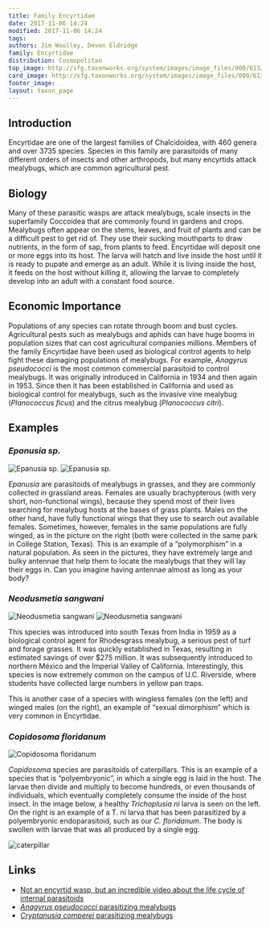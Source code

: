 ```yaml
---
title: Family Encyrtidae 
date: 2017-11-06 14:24 
modified: 2017-11-06 14:24 
tags: 
authors: Jim Woolley, Devon Eldridge
family: Encyrtidae
distribution: Cosmopolitan
top_image: http://sfg.taxonworks.org/system/images/image_files/000/613/916/original/img_0_1.png
card_image: http://sfg.taxonworks.org/system/images/image_files/000/613/913/medium/img_2_1.png
footer_image: 
layout: taxon_page
---
```


## Introduction

Encyrtidae are one of the largest families of Chalcidoidea, with 460 genera and over 3735 species. Species in this family are parasitoids of many different orders of insects and other arthropods, but many encyrtids attack mealybugs, which are common agricultural pest. 

## Biology 

Many of these parasitic wasps are attack mealybugs, scale insects in the superfamily Coccoidea that are commonly found in gardens and crops. Mealybugs often appear on the stems, leaves, and fruit of plants and can be a difficult pest to get rid of. They use their sucking mouthparts to draw nutrients, in the form of sap, from plants to feed. Encyrtidae will deposit one or more eggs into its host. The larva will hatch and live inside the host until it is ready to pupate and emerge as an adult. While it is living inside the host, it feeds on the host without killing it, allowing the larvae to completely develop into an adult with a constant food source. 

## Economic Importance
Populations of any species can rotate through boom and bust cycles. Agricultural pests such as mealybugs and aphids can have huge booms in population sizes that can cost agricultural companies millions. Members of the family Encyrtidae have been used as biological control agents to help fight these damaging populations of mealybugs. For example, _Anagyrus pseudococci_ is the most common commercial parasitoid to control mealybugs. It was originally introduced in California in 1934 and then again in 1953. Since then it has been established in California and used as biological control for mealybugs, such as the invasive vine mealybug (_Planococcus ficus_) and the citrus mealybug (_Planococcus citri_). 

## Examples

### _Epanusia sp._

![Epanusia sp.](http://sfg.taxonworks.org/system/images/image_files/000/613/913/medium/img_2_1.png)
![Epanusia sp.](http://sfg.taxonworks.org/system/images/image_files/000/613/914/medium/img_2_2.png)

_Epanusia_ are parasitoids of mealybugs in grasses, and they are commonly collected in grassland areas.  Females are usually brachypterous (with very short, non-functional wings), because they spend most of their lives searching for mealybug hosts at the bases of grass plants. Males on the other hand, have fully functional wings that they use to search out available females. Sometimes, however, females in the same populations are fully winged, as in the picture on the right (both were collected in the same park in College Station, Texas).  This is an example of a “polymorphism” in a natural population. 
As seen in the pictures, they have extremely large and bulky antennae that help them to locate the mealybugs that they will lay their eggs in. Can you imagine having antennae almost as long as your body? 

### _Neodusmetia sangwani_

![Neodusmetia sangwani](http://sfg.taxonworks.org/system/images/image_files/000/613/917/medium/img_3_2.png)
![Neodusmetia sangwani](http://sfg.taxonworks.org/system/images/image_files/000/613/918/medium/img_4_1.png) 

This species was introduced into south Texas from India in 1959 as a biological control agent for Rhodesgrass mealybug, a serious pest of turf and forage grasses.  It was quickly established in Texas, resulting in estimated savings of over $275 million.  It was subsequently introduced to northern México and the Imperial Valley of California.  Interestingly, this species is now extremely common on the campus of U.C. Riverside, where students have collected large numbers in yellow pan traps.

This is another case of a species with wingless females (on the left) and winged males (on the right), an example of “sexual dimorphism” which is very common in Encyrtidae.

### _Copidosoma floridanum_

![Copidosoma floridanum](http://sfg.taxonworks.org/system/images/image_files/000/613/918/medium/img_4_1.png)

_Copidosoma_ species are parasitoids of caterpillars.  This is an example of a species that is “polyembryonic”, in which a single egg is laid in the host. The larvae then divide and multiply to become hundreds, or even thousands of individuals, which eventually completely consume the inside of the host insect. In the image below, a healthy _Trichoplusia ni_ larva is seen on the left. On the right is an example of a T. ni larva that has been parasitized by a polyembryonic endoparasitoid, such as our _C. floridanum_. The body is swollen with larvae that was all produced by a single egg. 

![caterpillar](http://sfg.taxonworks.org/system/images/image_files/000/613/919/original/img_5_1.png)

## Links

* [Not an encyrtid wasp, but an incredible video about the life cycle of internal parasitoids](https://www.youtube.com/watch?v=vMG-LWyNcAs)
* [_Anagyrus pseudococci_ parasitizing mealybugs](https://www.youtube.com/watch?v=BQaWbDFxzyE)
* [_Cryptanusia comperei_ parasitizing mealybugs](https://www.youtube.com/watch?v=G72i_0y-4Ug)


